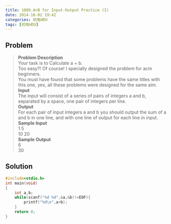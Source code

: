 ```yaml
---
title: 1089.A+B for Input-Output Practice (I)
date: 2014-10-02 19:42
categories: 杭电HDU
tags: [杭电HDU]
---
```

## Problem
>**Problem Description**  
Your task is to Calculate a + b.  
Too easy?! Of course! I specially designed the problem for acm beginners.   
You must have found that some problems have the same titles with this one, yes, all these problems were designed for the same aim.   
**Input**  
The input will consist of a series of pairs of integers a and b, separated by a space, one pair of integers per line.   
**Output**  
For each pair of input integers a and b you should output the sum of a and b in one line, and with one line of output for each line in input.   
**Sample Input**  
1 5  
10 20  
**Sample Output**  
6  
30  

## Solution
```cpp
#include<stdio.h>
int main(void)
{
    int a,b;
    while(scanf("%d %d",&a,&b)!=EOF){
        printf("%d\n",a+b);
    }
    return 0;
}
```